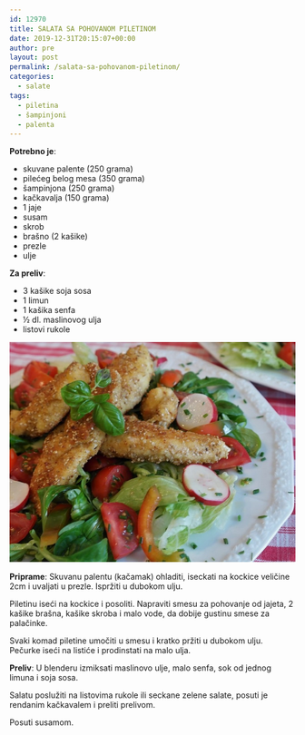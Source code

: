```yaml
---
id: 12970
title: SALATA SA POHOVANOM PILETINOM
date: 2019-12-31T20:15:07+00:00
author: pre
layout: post
permalink: /salata-sa-pohovanom-piletinom/
categories:
  - salate  
tags:
  - piletina
  - šampinjoni
  - palenta
---
```

**Potrebno je**:

* skuvane palente (250 grama)
* pilećeg belog mesa (350 grama)
* šampinjona (250 grama)
* kačkavalja (150 grama)
* 1 jaje
* susam
* skrob
* brašno (2 kašike)
* prezle
* ulje

**Za preliv**:

* 3 kašike soja sosa
* 1 limun
* 1 kašika senfa
* ½ dl. maslinovog ulja
* listovi rukole

![salata](/wp-content/uploads/2019/12/salata.jpg)


**Priprame**: Skuvanu palentu (kačamak) ohladiti, iseckati na kockice veličine 2cm i uvaljati u prezle. Ispržiti u dubokom ulju.

Piletinu iseći na kockice i posoliti. Napraviti smesu za pohovanje od jajeta, 2 kašike brašna, kašike skroba i malo vode, da dobije gustinu smese za palačinke.

Svaki komad piletine umočiti u smesu i kratko pržiti u dubokom ulju.
Pečurke iseći na listiće i prodinstati na malo ulja.

**Preliv**:  U blenderu izmiksati maslinovo ulje, malo senfa, sok
od jednog limuna i soja sosa.

Salatu poslužiti na listovima rukole ili seckane zelene salate, posuti je rendanim kačkavalem i preliti prelivom.

Posuti susamom.
